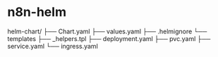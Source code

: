 # n8n-helm

helm-chart/
├── Chart.yaml
├── values.yaml
├── .helmignore
└── templates
    ├── _helpers.tpl
    ├── deployment.yaml
    ├── pvc.yaml
    ├── service.yaml
    └── ingress.yaml
